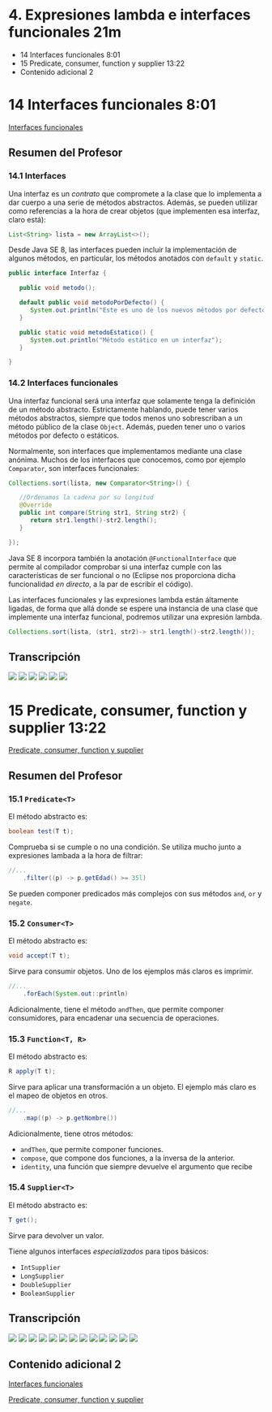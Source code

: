 # 4. Expresiones lambda e interfaces funcionales 21m

   * 14 Interfaces funcionales 8:01 
   * 15 Predicate, consumer, function y supplier 13:22 
   * Contenido adicional 2
   
# 14 Interfaces funcionales 8:01 

[Interfaces funcionales](pdfs/14_Interfaces_funcionales.pdf)

## Resumen del Profesor

### 14.1 Interfaces

Una interfaz es un *contrato* que compromete a la clase que lo implementa a dar cuerpo a una serie de métodos abstractos. Además, se pueden utilizar como referencias a la hora de crear objetos (que implementen esa interfaz, claro está):

```java
List<String> lista = new ArrayList<>();
```

Desde Java SE 8, las interfaces pueden incluir la implementación de algunos métodos, en particular, los métodos anotados con `default` y `static`.

```java
public interface Interfaz {

   public void metodo();

   default public void metodoPorDefecto() {
      System.out.println("Este es uno de los nuevos métodos por defecto");
   }

   public static void metodoEstatico() {
      System.out.println("Método estático en un interfaz");
   }

}
```

### 14.2 Interfaces funcionales

Una interfaz funcional será una interfaz que solamente tenga la definición de un método abstracto. Estrictamente hablando, puede tener varios métodos abstractos, siempre que todos menos uno sobrescriban a un método público de la clase `Object`. Además, pueden tener uno o varios métodos por defecto o estáticos.

Normalmente, son interfaces que implementamos mediante una clase anónima. Muchos de los interfaces que conocemos, como por ejemplo `Comparator`, son interfaces funcionales:

```java
Collections.sort(lista, new Comparator<String>() {

   //Ordenamos la cadena por su longitud
   @Override
   public int compare(String str1, String str2) {
      return str1.length()-str2.length();
   }

});
```

Java SE 8 incorpora también la anotación `@FunctionalInterface` que permite al compilador comprobar si una interfaz cumple con las características de ser funcional o no (Eclipse nos proporciona dicha funcionalidad *en directo*, a la par de escribir el código).

Las interfaces funcionales y las expresiones lambda están áltamente ligadas, de forma que allá donde se espere una instancia de una clase que implemente una interfaz funcional, podremos utilizar una expresión lambda.

```java
Collections.sort(lista, (str1, str2)-> str1.length()-str2.length());
```

## Transcripción

<img src="images/14-01.png">
<img src="images/14-02.png">
<img src="images/14-03.png">
<img src="images/14-04.png">
<img src="images/14-05.png">
<img src="images/14-06.png">

# 15 Predicate, consumer, function y supplier 13:22 

[Predicate, consumer, function y supplier](pdfs/15_Uso_de_interfaces_como_Predicate_Consumer_Function_y_Supplier.pdf)

## Resumen del Profesor

### 15.1 `Predicate<T>`

El método abstracto es:

```java
boolean test(T t);
```

Comprueba si se cumple o no una condición. Se utiliza mucho junto a expresiones lambada a la hora de filtrar:

```java
//...
    .filter((p) -> p.getEdad() >= 35l)
```

Se pueden componer predicados más complejos con sus métodos `and`, `or` y `negate`.

### 15.2 `Consumer<T>`
  
El método abstracto es:

```java
void accept(T t);
```

Sirve para consumir objetos. Uno de los ejemplos más claros es imprimir.

```java
//...
    .forEach(System.out::println)
```

Adicionalmente, tiene el método `andThen`, que permite componer consumidores, para encadenar una secuencia de operaciones.

### 15.3 `Function<T, R>`

El método abstracto es:

```java
R apply(T t);
```

Sirve para aplicar una transformación a un objeto. El ejemplo más claro es el mapeo de objetos en otros.

```java
//...
    .map((p) -> p.getNombre())
```

Adicionalmente, tiene otros métodos:

* `andThen`, que permite componer funciones.
* `compose`, que compone dos funciones, a la inversa de la anterior.
* `identity`, una función que siempre devuelve el argumento que recibe

### 15.4 `Supplier<T>`
  
El método abstracto es:

```java
T get();
```

Sirve para devolver un valor.

Tiene algunos interfaces *especializados* para tipos básicos:

* `IntSupplier`
* `LongSupplier`
* `DoubleSupplier`
* `BooleanSupplier`

## Transcripción

<img src="images/15-01.png">
<img src="images/15-02.png">
<img src="images/15-03.png">
<img src="images/15-04.png">
<img src="images/15-05.png">
<img src="images/15-06.png">
<img src="images/15-07.png">
<img src="images/15-08.png">
<img src="images/15-09.png">
<img src="images/15-10.png">
<img src="images/15-11.png">
<img src="images/15-12.png">
<img src="images/15-13.png">

## Contenido adicional 2   

[Interfaces funcionales](pdfs/14_Interfaces_funcionales.pdf)

[Predicate, consumer, function y supplier](pdfs/15_Uso_de_interfaces_como_Predicate_Consumer_Function_y_Supplier.pdf)
